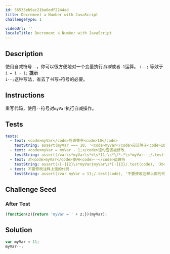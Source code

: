 ```yaml
---
id: 56533eb9ac21ba0edf2244ad
title: Decrement a Number with JavaScript
challengeType: 1

videoUrl: ''
localeTitle: Decrement a Number with JavaScript
---
```


## Description
<section id='description'>
使用自减符号<code>--</code>，你可以很方便地对一个变量执行<dfn>自减</dfn>或者<code>-1</code>运算。
<code>i--;</code>
等效于
<code>i = i - 1;</code>
<strong>提示</strong><br><code>i--;</code>这种写法，省去了书写<code>=</code>符号的必要。
</section>

## Instructions
<section id='instructions'>
重写代码，使用<code>--</code>符号对<code>myVar</code>执行自减操作。
</section>

## Tests
<section id='tests'>

```yml
tests:
  - text: <code>myVar</code>应该等于<code>10</code>
    testString: assert(myVar === 10, '<code>myVar</code>应该等于<code>10</code>');
  - text: <code>myVar = myVar - 1;</code>语句应该被修改
    testString: assert(/var\s*myVar\s*=\s*11;\s*\/*.*\s*myVar--;/.test(code), '<code>myVar = myVar - 1;</code>语句应该被修改');
  - text: 对<code>myVar</code>使用<code>--</code>运算符
    testString: assert(/[-]{2}\s*myVar|myVar\s*[-]{2}/.test(code), '对<code>myVar</code>使用<code>--</code>运算符');
  - text: 不要修改注释上面的代码
    testString: assert(/var myVar = 11;/.test(code), '不要修改注释上面的代码');

```

</section>

## Challenge Seed
<section id='challengeSeed'>














### After Test

<div id='js-teardown'>

```js
(function(z){return 'myVar = ' + z;})(myVar);
```

</div>

</section>

## Solution
<section id='solution'>

```js
var myVar = 11;
myVar--;
```

</section>
              